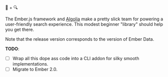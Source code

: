 :hamster: + :mag:

The Ember.js framework and [Algolia](https://www.algolia.com) make a pretty slick team for powering a user-friendly search experience. This modest beginner "library" should help you get there. 

Note that the release version corresponds to the version of Ember Data.

**TODO**:    
- [ ] Wrap all this dope ass code into a CLI addon for silky smooth implementations.
- [ ] Migrate to Ember 2.0.
